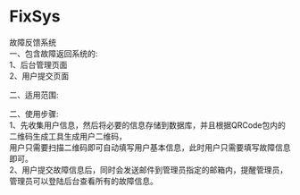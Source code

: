 # FixSys
故障反馈系统<br>
一、包含故障返回系统的:<br>
  1、后台管理页面<br>
  2、用户提交页面<br>

二、适用范围:<br>

二、使用步骤: <br>
1、先收集用户信息，然后将必要的信息存储到数据库，并且根据QRCode包内的二维码生成工具生成用户二维码，<br>
  用户只需要扫描二维码即可自动填写用户基本信息，此时用户只需要填写故障信息即可。<br>
2、用户提交故障信息后，同时会发送邮件到管理员指定的邮箱内，提醒管理员，管理员可以登陆后台查看所有的故障信息。<br>
